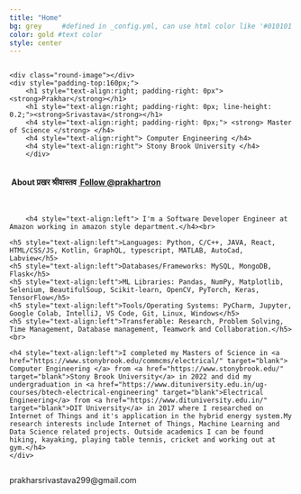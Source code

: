 ```yaml
---
title: "Home"
bg: grey     #defined in _config.yml, can use html color like '#010101'
color: gold #text color
style: center
---
```


<div class="container">
<div class="row">
  <div class="column half">

	<div class="round-image"></div>
	<div style="padding-top:160px;">
		<h1 style="text-align:right; padding-right: 0px"> <strong>Prakhar</strong></h1>
		<h1 style="text-align:right; padding-right: 0px; line-height: 0.2;"><strong>Srivastava</strong></h1>
		<h4 style="text-align:right; padding-right: 0px;"> <strong> Master of Science </strong> </h4>
		<h4 style="text-align:right"> Computer Engineering </h4>
		<h4 style="text-align:right"> Stony Brook University </h4>
    	</div>	
  </div>
  <div class="column half">
	<div style="text-align: left">
    	<h4 style="text-align:left"><i class="fa fa-leaf"></i>&nbsp;About प्रखर श्रीवास्तव <a href="https://twitter.com/prakhartron?ref_src=twsrc%5Etfw" class="twitter-follow-button" data-size="large" data-show-count="false">&nbsp;Follow @prakhartron</a><script async src="//platform.twitter.com/widgets.js" charset="utf-8"></script></h4><br>
		
    	<h4 style="text-align:left"> I'm a Software Developer Engineer at Amazon working in amazon style department.</h4><br>
		
	<h5 style="text-align:left">Languages: Python, C/C++, JAVA, React, HTML/CSS/JS, Kotlin, GraphQL, typescript, MATLAB, AutoCad, Labview</h5>
	<h5 style="text-align:left">Databases/Frameworks: MySQL, MongoDB, Flask</h5>
	<h5 style="text-align:left">ML Libraries: Pandas, NumPy, Matplotlib, Selenium, BeautifulSoup, Scikit-learn, OpenCV, PyTorch, Keras, TensorFlow</h5>
	<h5 style="text-align:left">Tools/Operating Systems: PyCharm, Jupyter, Google Colab, IntelliJ, VS Code, Git, Linux, Windows</h5>
	<h5 style="text-align:left">Transferable: Research, Problem Solving, Time Management, Database management, Teamwork and Collaboration.</h5><br>

	<h4 style="text-align:left">I completed my Masters of Science in <a href="https://www.stonybrook.edu/commcms/electrical/" target="blank"> Computer Engineering </a> from <a href="https://www.stonybrook.edu/" target="blank">Stony Brook University</a> in 2022 and did my undergraduation in <a href="https://www.dituniversity.edu.in/ug-courses/btech-electrical-engineering" target="blank">Electrical Engineering</a> from <a href="https://www.dituniversity.edu.in/" target="blank">DIT University</a> in 2017 where I researched on Internet of Things and it's application in the hybrid energy system.My research interests include Internet of Things, Machine Learning and Data Science related projects. Outside academics I can be found hiking, kayaking, playing table tennis, cricket and working out at gym.</h4>
	</div>
  </div>
</div>
</div>

<style type="text/css">
  span.codedirection { unicode-bidi:bidi-override; direction: rtl; }
</style>

<i class="fa fa-envelope"></i>
<span class="codedirection">
moc.liamg@992avatsavirsrahkarp
</span>

<h3 class="more-icons">
<a href="https://scholar.google.com/citations?user=J7hHylEAAAAJ&hl=en"><i class="ai ai-google-scholar-square" aria-hidden="true"></i></a>
<a href="https://github.com/prakharsri45"><i class="fa fa-github-square"></i></a> 
<a href="https://twitter.com/prakhartron"><i class="fa fa-twitter-square"></i></a> 
<a href="https://linkedin.com/in/prakhar45srivastava"><i class="fa fa-linkedin-square"></i></a>
</h3>

